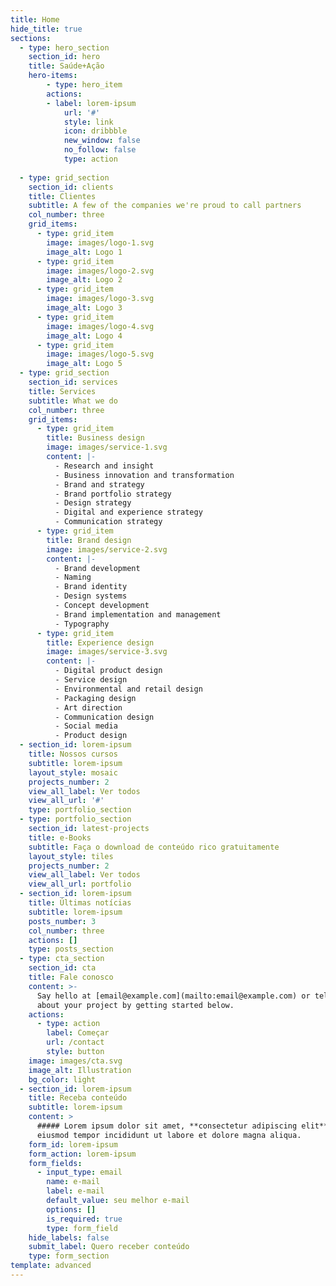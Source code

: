```yaml
---
title: Home
hide_title: true
sections:
  - type: hero_section
    section_id: hero
    title: Saúde+Ação
    hero-items: 
        - type: hero_item
        actions:
        - label: lorem-ipsum
            url: '#'
            style: link
            icon: dribbble
            new_window: false
            no_follow: false
            type: action
    
  - type: grid_section
    section_id: clients
    title: Clientes
    subtitle: A few of the companies we're proud to call partners
    col_number: three
    grid_items:
      - type: grid_item
        image: images/logo-1.svg
        image_alt: Logo 1
      - type: grid_item
        image: images/logo-2.svg
        image_alt: Logo 2
      - type: grid_item
        image: images/logo-3.svg
        image_alt: Logo 3
      - type: grid_item
        image: images/logo-4.svg
        image_alt: Logo 4
      - type: grid_item
        image: images/logo-5.svg
        image_alt: Logo 5
  - type: grid_section
    section_id: services
    title: Services
    subtitle: What we do
    col_number: three
    grid_items:
      - type: grid_item
        title: Business design
        image: images/service-1.svg
        content: |-
          - Research and insight
          - Business innovation and transformation
          - Brand and strategy
          - Brand portfolio strategy
          - Design strategy
          - Digital and experience strategy
          - Communication strategy
      - type: grid_item
        title: Brand design
        image: images/service-2.svg
        content: |-
          - Brand development
          - Naming
          - Brand identity
          - Design systems
          - Concept development
          - Brand implementation and management
          - Typography
      - type: grid_item
        title: Experience design
        image: images/service-3.svg
        content: |-
          - Digital product design
          - Service design
          - Environmental and retail design
          - Packaging design
          - Art direction
          - Communication design
          - Social media
          - Product design
  - section_id: lorem-ipsum
    title: Nossos cursos
    subtitle: lorem-ipsum
    layout_style: mosaic
    projects_number: 2
    view_all_label: Ver todos
    view_all_url: '#'
    type: portfolio_section
  - type: portfolio_section
    section_id: latest-projects
    title: e-Books
    subtitle: Faça o download de conteúdo rico gratuitamente
    layout_style: tiles
    projects_number: 2
    view_all_label: Ver todos
    view_all_url: portfolio
  - section_id: lorem-ipsum
    title: Últimas notícias
    subtitle: lorem-ipsum
    posts_number: 3
    col_number: three
    actions: []
    type: posts_section
  - type: cta_section
    section_id: cta
    title: Fale conosco
    content: >-
      Say hello at [email@example.com](mailto:email@example.com) or tell us more
      about your project by getting started below.
    actions:
      - type: action
        label: Começar
        url: /contact
        style: button
    image: images/cta.svg
    image_alt: Illustration
    bg_color: light
  - section_id: lorem-ipsum
    title: Receba conteúdo
    subtitle: lorem-ipsum
    content: >
      ##### Lorem ipsum dolor sit amet, **consectetur adipiscing elit**, sed do
      eiusmod tempor incididunt ut labore et dolore magna aliqua.
    form_id: lorem-ipsum
    form_action: lorem-ipsum
    form_fields:
      - input_type: email
        name: e-mail
        label: e-mail
        default_value: seu melhor e-mail
        options: []
        is_required: true
        type: form_field
    hide_labels: false
    submit_label: Quero receber conteúdo
    type: form_section
template: advanced
---
```

